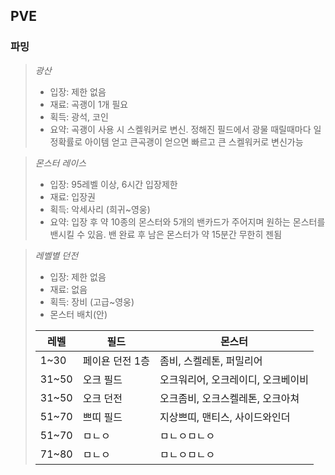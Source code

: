 ## PVE



### 파밍

> *광산*
> - 입장: 제한 없음
> - 재료: 곡괭이 1개 필요
> - 획득: 광석, 코인
> - 요약: 곡괭이 사용 시 스켈워커로 변신. 정해진 필드에서 광물 때릴때마다 일정확률로 아이템 얻고 큰곡괭이 얻으면 빠르고 큰 스켈워커로 변신가능

> *몬스터 레이스*
> - 입장: 95레벨 이상, 6시간 입장제한
> - 재료: 입장권
> - 획득: 악세사리 (희귀~영웅)
> - 요약: 입장 후 약 10종의 몬스터와 5개의 밴카드가 주어지며 원하는 몬스터를 밴시킬 수 있음. 밴 완료 후 남은 몬스터가 약 15분간 무한히 젠됨

> *레벨별 던전*
> - 입장: 제한 없음
> - 재료: 없음
> - 획득: 장비 (고급~영웅)
> - 몬스터 배치(안)
> 
>| 레벨  | 필드 | 몬스터 |
>|---|---|---|
>| 1~30  | 페이욘 던전 1층 | 좀비, 스켈레톤, 퍼밀리어 |
>| 31~50 | 오크 필드 | 오크워리어, 오크레이디, 오크베이비 |
>| 31~50 | 오크 던전 | 오크좀비, 오크스켈레톤, 오크아쳐 |
>| 51~70 | 쁘띠 필드 | 지상쁘띠, 맨티스, 사이드와인더 |
>| 51~70 | ㅁㄴㅇ | ㅁㄴㅇㅁㄴㅇ |
>| 71~80 | ㅁㄴㅇ | ㅁㄴㅇㅁㄴㅇ |
